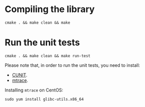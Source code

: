 # Compiling the library

    cmake . && make clean && make
    
# Run the unit tests

    cmake . && make clean && make run-test

Please note that, in order to run the unit tests, you need to install:
* [CUNIT](http://cunit.sourceforge.net/).
* [mtrace](https://en.wikipedia.org/wiki/Mtrace).

Installing `mtrace` on CentOS:

    sudo yum install glibc-utils.x86_64
